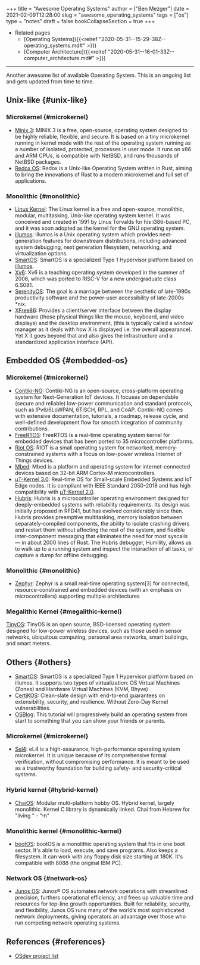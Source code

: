 +++
title = "Awesome Operating Systems"
author = ["Ben Mezger"]
date = 2021-02-09T12:28:00
slug = "awesome_operating_systems"
tags = ["os"]
type = "notes"
draft = false
bookCollapseSection = true
+++

-   Related pages
    -   [Operating Systems]({{<relref "2020-05-31--15-29-38Z--operating_systems.md#" >}})
    -   [Computer Architecture]({{<relref "2020-05-31--16-01-33Z--computer_architecture.md#" >}})

---

Another awesome list of available Operating System. This is an ongoing list and
gets updated from time to time.


## Unix-like {#unix-like}


### Microkernel {#microkernel}

-   [Minix 3](https://www.minix3.org/): MINIX 3 is a free, open-source, operating system designed to be
    highly reliable, flexible, and secure. It is based on a tiny microkernel
    running in kernel mode with the rest of the operating system running as a
    number of isolated, protected, processes in user mode. It runs on x86 and ARM
    CPUs, is compatible with NetBSD, and runs thousands of NetBSD packages.
-   [Redox OS](https://www.redox-os.org/): Redox is a Unix-like Operating System written in Rust, aiming to
    bring the innovations of Rust to a modern microkernel and full set of
    applications.


### Monolithic {#monolithic}

-   [Linux Kernel](https://kernel.org): The Linux kernel is a free and open-source, monolithic, modular,
    multitasking, Unix-like operating system kernel. It was conceived and created
    in 1991 by Linus Torvalds for his i386-based PC, and it was soon adopted as
    the kernel for the GNU operating system.
-   [illumos](https://illumos.org/): illumos is a Unix operating system which provides next-generation
    features for downstream distributions, including advanced system debugging,
    next generation filesystem, networking, and virtualization options.
-   [SmartOS](https://docs.smartos.org/): SmartOS is a specialized Type 1 Hypervisor platform based on [illumos](https://illumos.org/).
-   [Xv6](https://pdos.csail.mit.edu/6.828/2020/xv6.html): Xv6 is a teaching operating system developed in the summer of 2006, which
    was ported to RISC-V for a new undergraduate class 6.S081.
-   [SerenityOS](https://www.serenityos.org/): The goal is a marriage between the aesthetic of late-1990s
    productivity software and the power-user accessibility of late-2000s \*nix.
-   [XFree86](https://www.xfree86.org/): Provides a client/server interface between the display hardware (those
    physical things like the mouse, keyboard, and video displays) and the desktop
    environment, (this is typically called a window manager as it deals with how X
    is displayed i.e. the overall appearance). Yet X it goes beyond that and also
    gives the infrastructure and a standardized application interface (API).


## Embedded OS {#embedded-os}


### Microkernel {#microkernel}

-   [Contiki-NG](https://github.com/contiki-ng/contiki-ng): Contiki-NG is an open-source, cross-platform operating system for
    Next-Generation IoT devices. It focuses on dependable (secure and reliable)
    low-power communication and standard protocols, such as IPv6/6LoWPAN, 6TiSCH,
    RPL, and CoAP. Contiki-NG comes with extensive documentation, tutorials, a
    roadmap, release cycle, and well-defined development flow for smooth
    integration of community contributions.
-   [FreeRTOS](https://www.freertos.org/): FreeRTOS is a real-time operating system kernel for embedded devices
    that has been ported to 35 microcontroller platforms.
-   [Riot OS](https://www.riot-os.org/): RIOT is a small operating system for networked, memory-constrained
    systems with a focus on low-power wireless Internet of Things devices.
-   [Mbed](https://os.mbed.com/): Mbed is a platform and operating system for internet-connected devices
    based on 32-bit ARM Cortex-M microcontrollers.
-   [μT-Kernel 3.0](https://github.com/tron-forum/mtkernel%5F3): Real-time OS for Small-scale Embedded Systems and IoT Edge
    nodes. It is compliant with IEEE Standard 2050-2018 and has high compatibility
    with [μT-Kernel 2.0](https://www.tron.org/download/index.php?route=product/category&path=50).
-   [Hubris](https://github.com/oxidecomputer/hubris): Hubris is a microcontroller operating environment designed for
    deeply-embedded systems with reliability requirements. Its design was
    initially proposed in RFD41, but has evolved considerably since then. Hubris
    provides preemptive multitasking, memory isolation between separately-compiled
    components, the ability to isolate crashing drivers and restart them without
    affecting the rest of the system, and flexible inter-component messaging that
    eliminates the need for most syscalls — in about 2000 lines of Rust. The
    Hubris debugger, Humility, allows us to walk up to a running system and
    inspect the interaction of all tasks, or capture a dump for offline debugging.


### Monolithic {#monolithic}

-   [Zephyr](https://zephyrproject.org/): Zephyr is a small real-time operating system[3] for connected,
    resource-constrained and embedded devices (with an emphasis on
    microcontrollers) supporting multiple architectures


### Megalithic Kernel {#megalithic-kernel}

[TinyOS](https://github.com/tinyos/tinyos-main): TinyOS is an open source, BSD-licensed operating system designed for
low-power wireless devices, such as those used in sensor networks, ubiquitous
computing, personal area networks, smart buildings, and smart meters.


## Others {#others}

-   [SmartOS](https://www.joyent.com/smartos): SmartOS is a specialized Type 1 Hypervisor platform based on illumos.
    It supports two types of virtualization: OS Virtual Machines (Zones) and
    Hardware Virtual Machines (KVM, Bhyve)
-   [CertiKOS](https://flint.cs.yale.edu/certikos/index.html): Clean-slate design with end-to-end guarantees on extensibility,
    security, and resilience. Without Zero-Day Kernel vulnerabilities.
-   [OSBlog](https://osblog.stephenmarz.com/): This tutorial will progressively build an operating system from start
    to something that you can show your friends or parents.


### Microkernel {#microkernel}

-   [Sel4](https://sel4.systems/): eL4 is a high-assurance, high-performance operating system microkernel.
    It is unique because of its comprehensive formal verification, without
    compromising performance. It is meant to be used as a trustworthy foundation
    for building safety- and security-critical systems.


### Hybrid kernel {#hybrid-kernel}

-   [ChaiOS](https://github.com/ChaiSoft/ChaiOS): Modular multi-platform hobby OS. Hybrid kernel, largely monolithic.
    Kernel C library is dynamically linked. Chai from Hebrew for "living " - "חי"


### Monolithic kernel {#monolithic-kernel}

-   [bootOS](https://github.com/nanochess/bootOS):  bootOS is a monolithic operating system that fits in one boot sector.
    It's able to load, execute, and save programs. Also keeps a filesystem. It can
    work with any floppy disk size starting at 180K. It's compatible with 8088
    (the original IBM PC).


### Network OS {#network-os}

-   [Junos OS](https://www.juniper.net/us/en/products/network-operating-system/junos-os.html): Junos® OS automates network operations with streamlined precision,
    furthers operational efficiency, and frees up valuable time and resources for
    top-line growth opportunities. Built for reliability, security, and
    flexibility, Junos OS runs many of the world’s most sophisticated network
    deployments, giving operators an advantage over those who run competing
    network operating systems.


## References {#references}

-   [OSdev project list](https://wiki.osdev.org/Projects)
